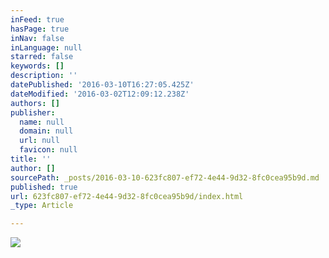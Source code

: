 ```yaml
---
inFeed: true
hasPage: true
inNav: false
inLanguage: null
starred: false
keywords: []
description: ''
datePublished: '2016-03-10T16:27:05.425Z'
dateModified: '2016-03-02T12:09:12.238Z'
authors: []
publisher:
  name: null
  domain: null
  url: null
  favicon: null
title: ''
author: []
sourcePath: _posts/2016-03-10-623fc807-ef72-4e44-9d32-8fc0cea95b9d.md
published: true
url: 623fc807-ef72-4e44-9d32-8fc0cea95b9d/index.html
_type: Article

---
```

![](https://the-grid-user-content.s3-us-west-2.amazonaws.com/bb8c42e6-4dc2-4fc6-809d-6ce6b3808c91.jpg)
